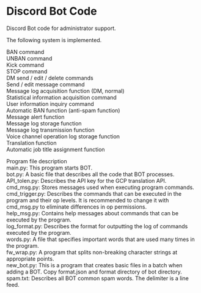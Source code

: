 # Discord Bot Code

Discord Bot code for administrator support.

The following system is implemented.

  BAN command  
  UNBAN command  
  Kick command  
  STOP command  
  DM send / edit / delete commands  
  Send / edit message command  
  Message log acquisition function (DM, normal)  
  Statistical information acquisition command  
  User information inquiry command  
  Automatic BAN function (anti-spam function)  
  Message alert function  
  Message log storage function  
  Message log transmission function  
  Voice channel operation log storage function  
  Translation function  
  Automatic job title assignment function  
  
Program file description  
  main.py: This program starts BOT.  
  bot.py: A basic file that describes all the code that BOT processes.  
  API_tolen.py: Describes the API key for the GCP translation API.  
  cmd_msg.py: Stores messages used when executing program commands.  
  cmd_trigger.py: Describes the commands that can be executed in the program and their op levels. It is recommended to change it with cmd_msg.py to eliminate differences in op permissions.  
  help_msg.py: Contains help messages about commands that can be executed by the program.  
  log_format.py: Describes the format for outputting the log of commands executed by the program.  
  words.py: A file that specifies important words that are used many times in the program.  
  fw_wrap.py: A program that splits non-breaking character strings at appropriate points.  
  new_bot.py: This is a program that creates basic files in a batch when adding a BOT. Copy format.json and format directory of bot directory.  
  spam.txt: Describes all BOT common spam words. The delimiter is a line feed.
